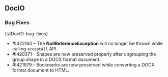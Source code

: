 ## DocIO

### Bug Fixes
{:#DocIO-bug-fixes}

* \#I422160 – The **NullReferenceException** will no longer be thrown while calling `acceptAll` API.
* \#I420371 - Shapes are now preserved properly after ungrouping the group shape in a DOCX format document.
* \#I421979 - Bookmarks are now preserved while converting a DOCX format document to HTML.
